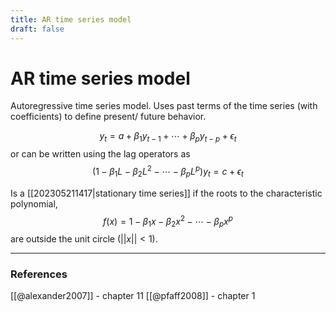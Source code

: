 ```yaml
---
title: AR time series model
draft: false
---
```

# AR time series model
Autoregressive time series model. 
Uses past terms of the time series (with coefficients) to define present/ future behavior. 

$$
y_t = a + \beta_1 y_{t-1} + \cdots + \beta_p y_{t-p} + \epsilon_t
$$
or can be written using the lag operators as 
$$
(1-\beta_1L - \beta_2L^2 - \cdots - \beta_p L^p)y_t = c + \epsilon_t
$$

Is a [[202305211417|stationary time series]] if the roots to the characteristic polynomial, 
$$
f(x) = 1-\beta_1x - \beta_2x^2 - \cdots - \beta_px^p
$$
are outside the unit circle ($||x||<1$). 

---
### References
[[@alexander2007]] - chapter 11
[[@pfaff2008]] - chapter 1